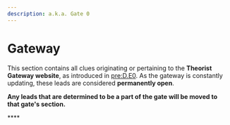 ```yaml
---
description: a.k.a. Gate 0
---
```


# Gateway

This section contains all clues originating or pertaining to the **Theorist Gateway website**, as introduced in [pre:D.E0](../pre-arg/digital/d.e0-theorist-gateway.md). As the gateway is constantly updating, these leads are considered **permanently open**.

**Any leads that are determined to be a part of the gate will be moved to that gate's section.**

\*\*\*\*

